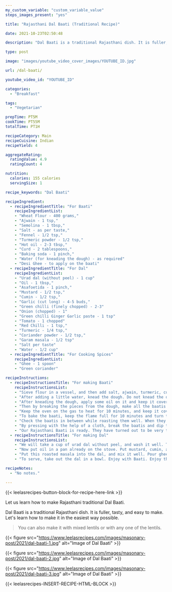 ```yaml
---
my_custom_variable: "custom_variable_value"
steps_images_present: "yes"

title: "Rajasthani Dal Baati (Traditional Recipe)"

date: 2021-10-23T02:50:48

description: "Dal Baati is a traditional Rajasthani dish. It is fuller, tasty, and easy to make. You can also make it with mixed lentils or with any one of the lentils."

type: post

image: "images/youtube_video_cover_images/YOUTUBE_ID.jpg"

url: /dal-baati/

youtube_video_id: "YOUTUBE_ID"

categories: 
  - "Breakfast"

tags:
  - "Vegetarian"

prepTime: PT5M
cookTime: PT55M
totalTime: PT1H

recipeCategory: Main
recipeCuisine: Indian
recipeYield: 4

aggregateRating:
  ratingValue: 4.9
  ratingCount: 4

nutrition:
  calories: 155 calories
  servingSize: 1

recipe_keywords: "Dal Baati"

recipeIngredient:
  - recipeIngredientTitle: "For Baati"
    recipeIngredientList:
    - "Wheat Flour - 400 grams," 
    - "Ajwain - 1 tsp," 
    - "Semolina - 1 tbsp," 
    - "Salt - as per taste," 
    - "Fennel - 1/2 tsp," 
    - "Turmeric powder - 1/2 tsp," 
    - "Hot oil - 2-3 tbsp," 
    - "Curd - 2 tablespoons," 
    - "Baking soda - 1 pinch," 
    - "Water (for kneading the dough) - as required" 
    - "Desi Ghee - to apply on the baati" 
  - recipeIngredientTitle: "For Dal"
    recipeIngredientList:
    - "Urad dal (without peel) - 1 cup" 
    - "Oil - 1 tbsp," 
    - "Asafoetida - 1 pinch," 
    - "Mustard - 1/2 tsp," 
    - "Cumin - 1/2 tsp," 
    - "Garlic (cut long) - 4-5 buds," 
    - "Green chilli (finely chopped) - 2-3" 
    - "Onion (chopped) - 1" 
    - "Green chilli Ginger Garlic paste - 1 tsp" 
    - "Tomato - 1 chopped" 
    - "Red Chilli - 1 tsp," 
    - "Turmeric - 1/4 tsp," 
    - "Coriander powder - 1/2 tsp," 
    - "Garam masala - 1/2 tsp" 
    - "Salt per taste" 
    - "Water - 1/2 cup" 
  - recipeIngredientTitle: "For Cooking Spices"
    recipeIngredientList:
    - "Ghee - 1 spoon" 
    - "Green coriander" 

recipeInstructions:
  - recipeInstructionsTitle: "For making Baati"
    recipeInstructionsList:
    - "Sieve flour in a vessel, and then add salt, ajwain, turmeric, curd, and soda to it, and mix it well." 
    - "After adding a little water, knead the dough. Do not knead the dough too hard or too soft. Keep it semi-soft." 
    - "After kneading the dough, apply some oil on it and keep it covered for 10 minutes so that our dough gets set." 
    - "Then by breaking the pieces from the dough, make all the baatis as spherical shapes." 
    - "Keep the oven on the gas to heat for 10 minutes, and keep it covered. After that, put all the baatis in it for roasting." 
    - "To bake the baati, keep the flame full for 10 minutes and turn the baatis very quickly. After roasting from both the sides, put the oven on medium flame." 
    - "Check the baatis in between while roasting them well. When they become brown, then take them out." 
    - "By pressing with the help of a cloth, break the baatis and dip them well in ghee." 
    - "Our Rajasthani Baati is ready. They have turned out to be very tasty and soft." 
  - recipeInstructionsTitle: "For making Dal"
    recipeInstructionsList:
    - "We will take a cup of urad dal without peel, and wash it well. Then soak it in water for 10 minutes. Then put it in the cooker to cook on the gas. After 2 whistles, open the lid and check that the lentils are cooked well." 
    - "Now put oil in a pan already on the stove. Put mustard, cumin, asafoetida, ginger garlic paste, onion and tomato and stir it for 2 minutes. After that add all the dry spices and add a little water and roast well for 3 to 4 minutes.." 
    - "Put this roasted masala into the dal, and mix it well. Pour ghee on top in the end. Garnish with coriander and turn off the stove. Our spicy and colorful dal is ready." 
    - "To serve, take out the dal in a bowl. Enjoy with Baati. Enjoy this traditional Rajasthani Dal Baati Recipe." 

recipeNotes:
  - "No notes." 

---
```


{{< leelasrecipes-button-block-for-recipe-here-link >}}

Let us learn how to make Rajasthani traditional Dal Baati.

Dal Baati is a traditional Rajasthani dish. It is fuller, tasty, and easy to make. Let's learn how to make it in the easiest way possible.

> You can also make it with mixed lentils or with any one of the lentils.


{{< figure src="https://www.leelasrecipes.com/images/masonary-post/2021/dal-baati-1.jpg" alt="Image of Dal Baati" >}}

{{< figure src="https://www.leelasrecipes.com/images/masonary-post/2021/dal-baati-2.jpg" alt="Image of Dal Baati" >}}

{{< figure src="https://www.leelasrecipes.com/images/masonary-post/2021/dal-baati-3.jpg" alt="Image of Dal Baati" >}}

{{< leelasrecipes-INSERT-RECIPE-HTML-BLOCK >}}

